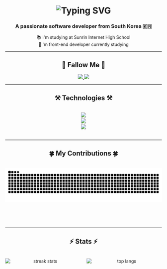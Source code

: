 <h1 align="center">
    <img src="https://readme-typing-svg.herokuapp.com?font=Fira+Code&pause=1000&size=35&center=true&vCenter=true&duration=4000&width=500&height=70&color=F4FCD9&width=435&lines=Hi+There!+👋;+I'm+shinleehyeon" alt="Typing SVG" />

    
</h1>
<h3 align="center">A passionate software developer from South Korea 🇰🇷
</h3>
<div align="center">
 
 📚 I'm studying at Sunrin Internet High School
<br/>
 💬 'm front-end developer currently studying
<br/>
<hr/>

<h2 align="center">🚀 Fallow Me 🚀</h2>
 
<div align="center"> 
  <a href="shinlee7878@gmail.com">
    <img src="https://img.shields.io/badge/Gmail-333333?style=for-the-badge&logo=gmail&logoColor=red" />
  </a>
  <a href="https://www.instagram.com/hyun._.s08/" target="_blank">
    <img src="https://img.shields.io/badge/Instagram-E4405F?style=for-the-badge&logo=instagram&logoColor=white" target="_blank" />
  </a>
</div>
<hr/>
 
<h2 align="center">⚒️ Technologies ⚒️</h2>
<br/>
<div align="center">
    <img src="https://skillicons.dev/icons?i=react,nextjs,typescript,javascript,vite" /><br>
    <img src="https://skillicons.dev/icons?i=nodejs,python,firebase,c,java,mysql,docker" /><br>
    <img src="https://skillicons.dev/icons?i=github,git,discord,figma" /><br>
</div>
<br/>
<hr/>
<div align="center">
  <h2>🍀 My Contributions 🍀</h2>
  <br>
  <img alt="snake eating my contributions" src="https://github.com/shinleehyeon/shinleehyeon/blob/output/github-snake-dark.svg" />
  
  <br/><br/><br/>
</div>
<hr/>
<h2 align="center">⚡ Stats ⚡</h2>
<br>
<div align="center">
  <div style="display: flex; justify-content: center; gap: 20px;">
    <img width=390 src="https://github-readme-streak-stats.herokuapp.com?user=shinleehyeon&count_private=true&theme=react&border_radius=10" alt="streak stats"/>
    <img width=390 src="https://github-readme-stats.vercel.app/api/top-langs/?username=shinleehyeon&layout=compact&theme=dracula" alt="top langs" />
  </div>
</div>
<br/><br/>
<br/>
